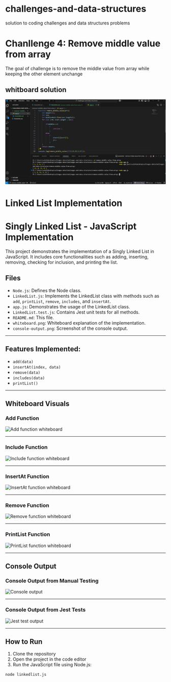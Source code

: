 # challenges-and-data-structures
solution to coding challenges and data structures problems



# Chanllenge 4: Remove middle value from array
The goal of challenge is to remove the middle value from array while keeping the other element unchange
## whitboard solution 
![whiteboard Solution](whiteboard-challenges/codeChallenges-image/remove-middle-value-from-array.png)



# Linked List Implementation

# Singly Linked List - JavaScript Implementation

This project demonstrates the implementation of a Singly Linked List in JavaScript. It includes core functionalities such as adding, inserting, removing, checking for inclusion, and printing the list.

## Files

- `Node.js`: Defines the Node class.
- `LinkedList.js`: Implements the LinkedList class with methods such as `add`, `printList`, `remove`, `includes`, and `insertAt`.
- `app.js`: Demonstrates the usage of the LinkedList class.
- `LinkedList.test.js`: Contains Jest unit tests for all methods.
- `README.md`: This file.
- `whiteboard.png`: Whiteboard explanation of the implementation.
- `console-output.png`: Screenshot of the console output.

---

##  Features Implemented:

- `add(data)`
- `insertAt(index, data)`
- `remove(data)`
- `includes(data)`
- `printList()`

---

##  Whiteboard Visuals

###  Add Function
![Add function whiteboard](https://github.com/hammam-nab/challenges-and-data-structures/blob/Linked-List-Implementation/Data%20Structures/LinkedList/Linked-List-Implementation/Imges/Add-function-whiteboard.png?raw=true)

---

###  Include Function
![Include function whiteboard](https://github.com/hammam-nab/challenges-and-data-structures/blob/Linked-List-Implementation/Data%20Structures/LinkedList/Linked-List-Implementation/Imges/Include-function-whiteboard.png?raw=true)

---

###  InsertAt Function
![InsertAt function whiteboard](https://github.com/hammam-nab/challenges-and-data-structures/blob/Linked-List-Implementation/Data%20Structures/LinkedList/Linked-List-Implementation/Imges/InsertAt-function-whiteboard.png?raw=true)

---

###  Remove Function
![Remove function whiteboard](https://github.com/hammam-nab/challenges-and-data-structures/blob/Linked-List-Implementation/Data%20Structures/LinkedList/Linked-List-Implementation/Imges/Remove-function-whiteboard.png?raw=true)

---

###  PrintList Function
![PrintList function whiteboard](https://github.com/hammam-nab/challenges-and-data-structures/blob/Linked-List-Implementation/Data%20Structures/LinkedList/Linked-List-Implementation/Imges/PrintList-function-whiteboard.png?raw=true)

---

##  Console Output

###  Console Output from Manual Testing
![Console output](https://github.com/hammam-nab/challenges-and-data-structures/blob/Linked-List-Implementation/Data%20Structures/LinkedList/Linked-List-Implementation/Imges/console-output.png?raw=true)

---

###  Console Output from Jest Tests
![Jest test output](https://github.com/hammam-nab/challenges-and-data-structures/blob/Linked-List-Implementation/Data%20Structures/LinkedList/Linked-List-Implementation/Imges/console-jest.png?raw=true)

---

##  How to Run

1. Clone the repository
2. Open the project in the code editor
3. Run the JavaScript file using Node.js:
```bash
node linkedlist.js




```
